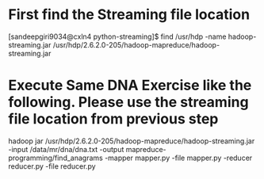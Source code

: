 # First find the Streaming file location


  [sandeepgiri9034@cxln4 python-streaming]$ find /usr/hdp -name hadoop-streaming.jar
  /usr/hdp/2.6.2.0-205/hadoop-mapreduce/hadoop-streaming.jar
  
# Execute Same DNA Exercise like the following. Please use the streaming file location from previous step

  hadoop jar /usr/hdp/2.6.2.0-205/hadoop-mapreduce/hadoop-streaming.jar -input /data/mr/dna/dna.txt -output mapreduce-programming/find_anagrams -mapper mapper.py -file mapper.py -reducer reducer.py -file reducer.py
  
  
